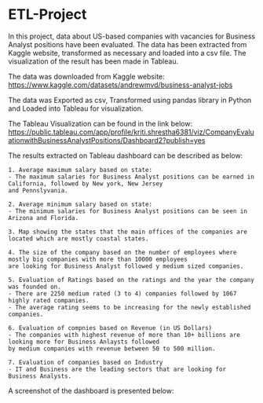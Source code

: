 # ETL-Project
In this project, data about US-based companies with vacancies for Business Analyst positions have been evaluated. The data has been extracted from Kaggle website, transformed as necessary and loaded into a csv file. The visualization of the result has been made in Tableau.

The data was downloaded from Kaggle website: https://www.kaggle.com/datasets/andrewmvd/business-analyst-jobs

The data was Exported as csv, Transformed using pandas library in Python and Loaded into Tableau for visualization. 

The Tableau Visualization can be found in the link below:
https://public.tableau.com/app/profile/kriti.shrestha6381/viz/CompanyEvaluationwithBusinessAnalystPositions/Dashboard2?publish=yes

The results extracted on Tableau dashboard can be described as below:

    1. Average maximum salary based on state: 
    - The maximum salaries for Business Analyst positions can be earned in California, followed by New york, New Jersey 
    and Pennslyvania.

    2. Average minimum salary based on state:
    - The minimum salaries for Business Analyst positions can be seen in Arizona and Florida.

    3. Map showing the states that the main offices of the companies are located which are mostly coastal states.

    4. The size of the company based on the number of employees where mostly big companies with more than 10000 employees 
    are looking for Business Analyst followed y medium sized companies.

    5. Evaluation of Ratings based on the ratings and the year the company was founded on.
    - There are 2250 medium rated (3 to 4) companies followed by 1067 highly rated companies.
    - The average rating seems to be increasing for the newly established companies.

    6. Evaluation of compnies based on Revenue (in US Dollars)
    - The companies with highest revenue of more than 10+ billions are looking more for Business Anlaysts followed 
    by medium companies with revenue between 50 to 500 million.

    7. Evaluation of companies based on Industry
    - IT and Business are the leading sectors that are looking for Business Analysts.


A screenshot of the dashboard is presented below:



